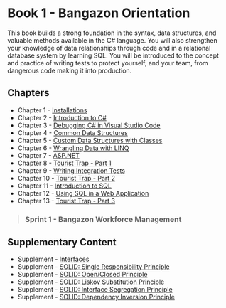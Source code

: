 # Book 1 - Bangazon Orientation

This book builds a strong foundation in the syntax, data structures, and valuable methods available in the C# language. You will also strengthen your knowledge of data relationships through code and in a relational database system by learning SQL. You will be introduced to the concept and practice of writing tests to protect yourself, and your team, from dangerous code making it into production.

## Chapters

* Chapter 1 - [Installations](./chapters/INSTALLATIONS.md)
* Chapter 2 - [Introduction to C#](./chapters/CSHARP_INTRO.md)
* Chapter 3 - [Debugging C# in Visual Studio Code](./chapters/DEBUGGING_VSCODE.md)
* Chapter 4 - [Common Data Structures](./chapters/DATA_STRUCTURES.md)
* Chapter 5 - [Custom Data Structures with Classes](./chapters/CLASSES_INTRO.md)
* Chapter 6 - [Wrangling Data with LINQ](./chapters/LINQ_INTRO.md)
* Chapter 7 - [ASP.NET](./chapters/ASPNET_INTRO.md)
* Chapter 8 - [Tourist Trap - Part 1](./chapters/TOURIST_TRAP_ASPNET.md)
* Chapter 9 - [Writing Integration Tests](./chapters/XUNIT_INTRO.md)
* Chapter 10 - [Tourist Trap - Part 2](./chapters/TOURIST_TRAP_TESTING.md)
* Chapter 11 - [Introduction to SQL](./chapters/SQL_INTRO.md)
* Chapter 12 - [Using SQL in a Web Application](./chapters/ADO_NET_INTRO.md)
* Chapter 13 - [Tourist Trap - Part 3](./chapters/TOURIST_TRAP_DATABASE.md)

> ### __Sprint 1__ - Bangazon Workforce Management

## Supplementary Content

* Supplement - [Interfaces](./chapters/INTERFACES_INTRO.md)
* Supplement - [SOLID: Single Responsibility Principle](./chapters/SINGLE_RESPONSIBILITY_PRINCIPLE.md)
* Supplement - [SOLID: Open/Closed Principle](./chapters/OPEN_CLOSED_PRINCIPLE.md)
* Supplement - [SOLID: Liskov Substitution Principle](./chapters/LISKOV_SUBSTITUTION_PRINCIPLE.md)
* Supplement - [SOLID: Interface Segregation Principle](./chapters/INTERFACE_SEGREGATION_PRINCIPLE.md)
* Supplement - [SOLID: Dependency Inversion Principle](./chapters/DEPENDENCY_INVERSION_PRINCIPLE.md)
